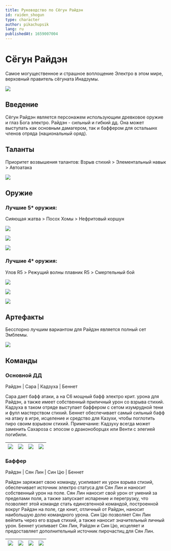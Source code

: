 ```yaml
---
title: Руководство по Сёгун Райдэн
id: raiden_shogun
type: character
author: pikachupsik
lang: ru
publishedAt: 1659007004
---
```


# Сёгун Райдэн 

Самое могущественное и страшное воплощение Электро в этом мире, верховный правитель сёгуната Инадзумы.

![](https://cdn.discordapp.com/attachments/1002129706591715379/1002135553581518868/unknown.png)

## Введение

Сёгун Райдэн является персонажем использующим древковое оружие и глаз Бога электро.
Райдэн - сильный и гибкий дд. Она может выступать как основным дамагером, так и баффером для остальынх членов отряда (национальный оряд).

## Таланты 

Приоритет возвышения талантов: Взрыв стихий > Элементальный навык > Автоатака 

![](https://cdn.discordapp.com/attachments/1002129706591715379/1002134087676469288/unknown.png) 

## Оружие 

### Лучшие 5* оружия:
Сияющая жатва > Посох Хомы > Нефритовый коршун

![](https://cdn.discordapp.com/attachments/1002129706591715379/1002132574098960394/unknown.png) 

![](https://cdn.discordapp.com/attachments/1002129706591715379/1002132652540842004/unknown.png)

![](https://cdn.discordapp.com/attachments/1002129706591715379/1002132717292499044/unknown.png)

### Лучшие 4* оружия:
Улов R5 > Режущий волны плавник R5 > Смертельный бой

![](https://cdn.discordapp.com/attachments/1002129706591715379/1002133100148559942/unknown.png)

![](https://cdn.discordapp.com/attachments/1002129706591715379/1002133386942484480/unknown.png)

![](https://cdn.discordapp.com/attachments/1002129706591715379/1002133182726025246/unknown.png)

## Артефакты 

Бесспорно лучшим вариантом для Райдэн является полный сет Эмблемы.

![](https://cdn.discordapp.com/attachments/1002129706591715379/1002134456687149108/unknown.png)

## Команды

### Основной ДД

Райдэн | Сара | Кадзуха | Беннет 

Сара дает бафф атаки, а на С6 мощный бафф электро крит. урона для Райдэн, а также имеет собственный приличный урон со взрыва стихий. Кадзуха в таком отряде выступает баффером с сетом изумрудной тени и фулл мастерством стихий. Беннет обеспечивает самый сильный бафф на атаку в игре, исцеление и средство для Казухи, чтобы поглотить пиро своим взрывом стихий.
Примечание: Кадзуху всегда может заменить Сахароза с эпосом о драконоборцах или Венти с элегией погибили.

| ![](https://genshin.zenless.club/img/characters/raiden_shogun/icon.webp)|![](https://genshin.zenless.club/img/characters/kujou_sara/icon.webp)| ![](https://genshin.zenless.club/img/characters/kaedehara_kazuha/icon.webp) | ![](https://genshin.zenless.club/img/characters/bennett/icon.webp) |
|  :---:   |   :---:  |  :---:   | :---:    |

### Баффер

Райдэн | Сян Лин | Син Цю | Беннет

Райдэн заряжает свою команду, усиливает их урон взрыва стизий, обеспечивает источник электро статуса для Сян Лин и наносит собственный урон на поле. Сян Лин наносит свой урон от умений за пределами поля, а также запускает испарение и перегрузку, что позволяет этой команде стать единсвтенной командой, построенной вокруг Райдэн на поле, где юнит, отличный от Райдэн, наносит наибольшую долю командного урона. 
Син Цю позволяет Сян Лин вейпить через его взрыв стихий, а также наносит значительный личный урон. Беннет усиливает Сян Лин, Райдэн и Син Цю, исцеляет и предоставляет дополнительный источник пирочастиц для Сян Лин. 

| ![](https://genshin.zenless.club/img/characters/raiden_shogun/icon.webp)|![](https://genshin.zenless.club/img/characters/xiangling/icon.webp)| ![](https://genshin.zenless.club/img/characters/xingqiu/icon.webp) | ![](https://genshin.zenless.club/img/characters/bennett/icon.webp) |
|  :---:   |   :---:  |  :---:   | :---:    |
